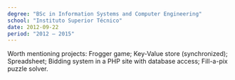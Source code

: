 ```yaml
---
degree: "BSc in Information Systems and Computer Engineering"
school: "Instituto Superior Técnico"
date: 2012-09-22
period: "2012 – 2015"
---
```


Worth mentioning projects: Frogger game; Key-Value store (synchronized); Spreadsheet; Bidding system in a PHP site with database access; Fill-a-pix puzzle solver.
